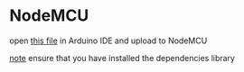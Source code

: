 # NodeMCU

open [this file](./sketch_may17a.ino) in Arduino IDE and upload to NodeMCU

<u>note</u> ensure that you have installed the dependencies library
